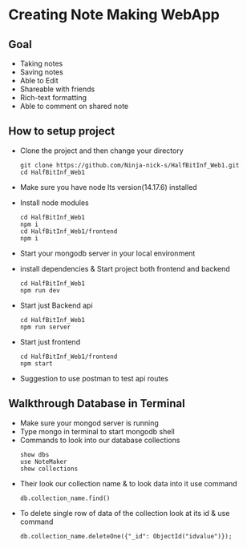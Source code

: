 # Creating Note Making WebApp

## Goal

- Taking notes
- Saving notes
- Able to Edit
- Shareable with friends
- Rich-text formatting
- Able to comment on shared note

## How to setup project

- Clone the project and then change your directory

  ```
  git clone https://github.com/Ninja-nick-s/HalfBitInf_Web1.git
  cd HalfBitInf_Web1
  ```

- Make sure you have node lts version(14.17.6) installed
- Install node modules
  ```
  cd HalfBitInf_Web1
  npm i
  cd HalfBitInf_Web1/frontend
  npm i
  ```
- Start your mongodb server in your local environment
- install dependencies & Start project both frontend and backend
  ```
  cd HalfBitInf_Web1
  npm run dev
  ```
- Start just Backend api
  ```
  cd HalfBitInf_Web1
  npm run server
  ```
- Start just frontend

  ```
  cd HalfBitInf_Web1/frontend
  npm start
  ```

- Suggestion to use postman to test api routes

## Walkthrough Database in Terminal

- Make sure your mongod server is running
- Type mongo in terminal to start mongodb shell
- Commands to look into our database collections
  ```
  show dbs
  use NoteMaker
  show collections
  ```
- Their look our collection name & to look data into it use command
  ```
  db.collection_name.find()
  ```
- To delete single row of data of the collection look at its id & use command
  ```
  db.collection_name.deleteOne({"_id": ObjectId("idvalue")});
  ```

